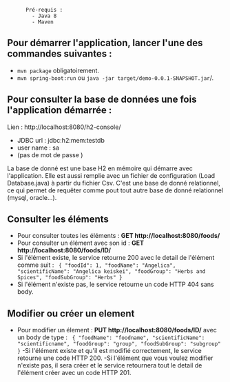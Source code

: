           Pré-requis : 
            - Java 8
            - Maven

##  Pour démarrer l'application, lancer l'une des commandes suivantes :

- `mvn package` obligatoirement.
- `mvn spring-boot:run` 
ou `java -jar target/demo-0.0.1-SNAPSHOT.jar`/.

## Pour consulter la base de données une fois l'application démarrée :
Lien : http://localhost:8080/h2-console/

- JDBC url : jdbc:h2:mem:testdb
- user name : sa 
- (pas de mot de passe )

La base de donné est une base H2 en mémoire qui démarre avec l'application. 
Elle est aussi remplie avec un fichier de configuration (Load Database.java) à partir du fichier Csv.
 C'est une base de donné relationnel, ce qui permet de requêter comme pout tout autre base de donné relationnel (mysql, oracle...).
## Consulter les éléments 

- Pour consulter toutes les éléments : 
**GET http://localhost:8080/foods/**
- Pour consulter un élément avec son id : 
**GET http://localhost:8080/foods/ID/**
- Si l'élément existe, le service retourne 200 avec le detail de l'élément comme suit : 
` {
      "foodId": 1,
      "foodName": "Angelica",
      "scientificName": "Angelica keiskei",
      "foodGroup": "Herbs and Spices",
      "foodSubGroup": "Herbs"
  }` 
- Si l'élément n'existe pas, le service retourne un code HTTP 404 sans body.  

## Modifier ou créer un element

- Pour modifier un élement : 
**PUT http://localhost:8080/foods/ID/** avec un body de type : 
 ` {
              "foodName": "foodname",
              "scientificName": "scientificname",
              "foodGroup": "group",
              "foodSubGroup": "subgroup"
  }` 
-Si l'élément existe et qu'il est modifié correctement, le service retourne une code HTTP 200. 
-Si l'élément que vous voulez modifier n'existe pas, il sera créer et le service retournera tout le detail de l'élément créer avec un code HTTP 201. 
